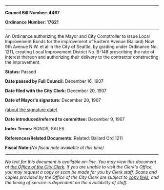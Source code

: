 

********

**Council Bill Number: 4467**
   
**Ordinance Number: 17621**
********

 An Ordinance authorizing the Mayor and City Comptroller to issue Local Improvement Bonds for the improvement of Eastern Avenue (Ballard) Now 9th Avenue N.W. et al in the City of Seattle, by grading under Ordinance No. 1211, creating Local Improvement District No. B-148 prescribing the rate of interest thereon and authorizing their delivery to the contractor constructing the improvement.

**Status:** Passed
   
**Date passed by Full Council:** December 16, 1907
   
**Date filed with the City Clerk:** December 20, 1907
   
**Date of Mayor's signature:** December 20, 1907
   
[(about the signature date)](/~public/approvaldate.htm)
   
   
   
**Date introduced/referred to committee:** December 9, 1907
   
   
**Index Terms:** BONDS, SALES

**References/Related Documents:** Related: Ballard Ord 1211

**Fiscal Note:**_(No fiscal note available at this time)_
********

_No text for this document is available on-line. You may view this document at [the Office of the City Clerk](http://www.seattle.gov/leg/clerk/contactUs.htm). If you are unable to visit the Clerk's Office, you may request a copy or scan be made for you by Clerk staff. Scans and copies provided by the Office of the City Clerk are subject to [copy fees](http://clerk.seattle.gov/~public/clerkfees.htm), and the timing of service is dependent on the availability of staff._

